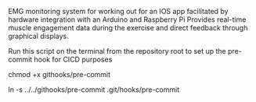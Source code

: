 EMG monitoring system for working out for an IOS app facilitated by hardware integration with an Arduino and Raspberry Pi
Provides real-time muscle engagement data during the exercise and direct feedback through graphical displays.

Run this script on the terminal from the repository root to set up the pre-commit hook for CICD purposes

chmod +x githooks/pre-commit

ln -s ../../githooks/pre-commit .git/hooks/pre-commit
